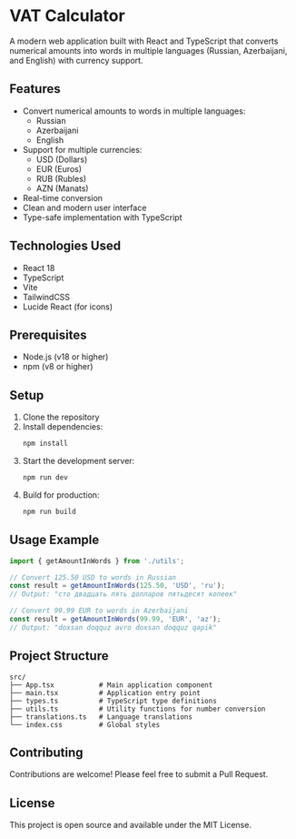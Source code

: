 # VAT Calculator

A modern web application built with React and TypeScript that converts numerical amounts into words in multiple languages (Russian, Azerbaijani, and English) with currency support.

## Features

- Convert numerical amounts to words in multiple languages:
  - Russian
  - Azerbaijani
  - English
- Support for multiple currencies:
  - USD (Dollars)
  - EUR (Euros)
  - RUB (Rubles)
  - AZN (Manats)
- Real-time conversion
- Clean and modern user interface
- Type-safe implementation with TypeScript

## Technologies Used

- React 18
- TypeScript
- Vite
- TailwindCSS
- Lucide React (for icons)

## Prerequisites

- Node.js (v18 or higher)
- npm (v8 or higher)

## Setup

1. Clone the repository
2. Install dependencies:
   ```bash
   npm install
   ```
3. Start the development server:
   ```bash
   npm run dev
   ```
4. Build for production:
   ```bash
   npm run build
   ```

## Usage Example

```typescript
import { getAmountInWords } from './utils';

// Convert 125.50 USD to words in Russian
const result = getAmountInWords(125.50, 'USD', 'ru');
// Output: "сто двадцать пять долларов пятьдесят копеек"

// Convert 99.99 EUR to words in Azerbaijani
const result = getAmountInWords(99.99, 'EUR', 'az');
// Output: "doxsan doqquz avro doxsan doqquz qəpik"
```

## Project Structure

```
src/
├── App.tsx           # Main application component
├── main.tsx          # Application entry point
├── types.ts          # TypeScript type definitions
├── utils.ts          # Utility functions for number conversion
├── translations.ts   # Language translations
└── index.css         # Global styles
```

## Contributing

Contributions are welcome! Please feel free to submit a Pull Request.

## License

This project is open source and available under the MIT License.